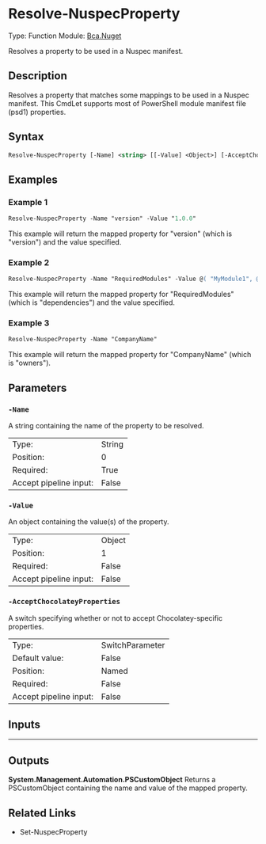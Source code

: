 # Resolve-NuspecProperty
Type: Function
Module: [Bca.Nuget](../ReadMe.md)

Resolves a property to be used in a Nuspec manifest.
## Description
Resolves a property that matches some mappings to be used in a Nuspec manifest.
This CmdLet supports most of PowerShell module manifest file (psd1) properties.
## Syntax
```ps
Resolve-NuspecProperty [-Name] <string> [[-Value] <Object>] [-AcceptChocolateyProperties] [<CommonParameters>]
```
## Examples
### Example 1
```ps
Resolve-NuspecProperty -Name "version" -Value "1.0.0"
```
This example will return the mapped property for "version" (which is "version") and the value specified.
### Example 2
```ps
Resolve-NuspecProperty -Name "RequiredModules" -Value @( "MyModule1", @{ ModuleName = "MyModule2" ; ModuleVersion = "1.0.0" }, @{ ModuleName = "MyModule3" ; RequiredVersion = "1.0.0" } )
```
This example will return the mapped property for "RequiredModules" (which is "dependencies") and the value specified.
### Example 3
```ps
Resolve-NuspecProperty -Name "CompanyName"
```
This example will return the mapped property for "CompanyName" (which is "owners").
## Parameters
### `-Name`
A string containing the name of the property to be resolved.

| | |
|:-|:-|
|Type:|String|
|Position:|0|
|Required:|True|
|Accept pipeline input:|False|

### `-Value`
An object containing the value(s) of the property.

| | |
|:-|:-|
|Type:|Object|
|Position:|1|
|Required:|False|
|Accept pipeline input:|False|

### `-AcceptChocolateyProperties`
A switch specifying whether or not to accept Chocolatey-specific properties.

| | |
|:-|:-|
|Type:|SwitchParameter|
|Default value:|False|
|Position:|Named|
|Required:|False|
|Accept pipeline input:|False|

## Inputs
****

## Outputs
**System.Management.Automation.PSCustomObject**
Returns a PSCustomObject containing the name and value of the mapped property.
## Related Links
- Set-NuspecProperty
